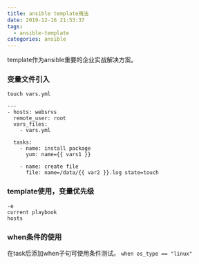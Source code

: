 ```yaml
---
title: ansible template用法
date: 2019-12-16 21:53:37
tags: 
  - ansible-template
categories: ansible
---
```


template作为ansible重要的企业实战解决方案。
<!--more-->

### 变量文件引入
`touch vars.yml`
````
---
- hosts: websrvs
  remote_user: root
  vars_files:
    - vars.yml
  
  tasks:
    - name: install package
      yum: name={{ vars1 }}

    - name: create file
      file: name=/data/{{ var2 }}.log state=touch
````

### template使用，变量优先级
````
-e
current playbook
hosts
````

### when条件的使用
在task后添加when子句可使用条件测试。
`when os_type == "linux"`